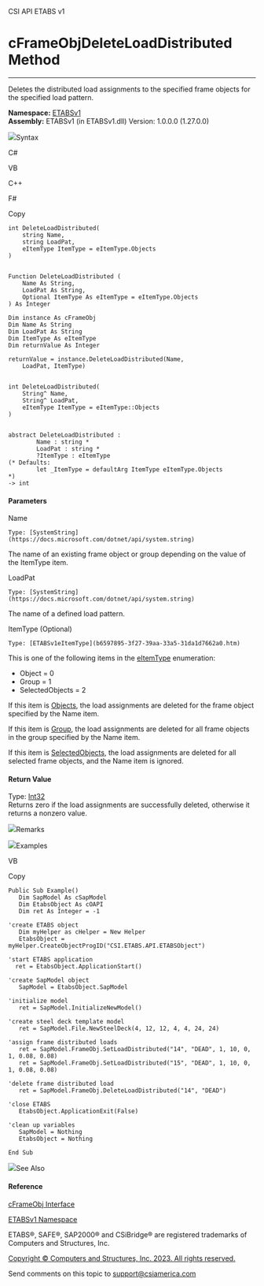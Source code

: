 ﻿

CSI API ETABS v1

# cFrameObjDeleteLoadDistributed Method  
  
---  
  
Deletes the distributed load assignments to the specified frame objects for
the specified load pattern.

**Namespace:** [ETABSv1](2780f1b8-2033-5289-2298-1cdb2a7508d9.htm)  
**Assembly:** ETABSv1 (in ETABSv1.dll) Version: 1.0.0.0 (1.27.0.0)

![](../icons/SectionExpanded.png)Syntax

C#

VB

C++

F#

Copy

    
    
    int DeleteLoadDistributed(
    	string Name,
    	string LoadPat,
    	eItemType ItemType = eItemType.Objects
    )
    
    
    Function DeleteLoadDistributed ( 
    	Name As String,
    	LoadPat As String,
    	Optional ItemType As eItemType = eItemType.Objects
    ) As Integer
    
    Dim instance As cFrameObj
    Dim Name As String
    Dim LoadPat As String
    Dim ItemType As eItemType
    Dim returnValue As Integer
    
    returnValue = instance.DeleteLoadDistributed(Name, 
    	LoadPat, ItemType)
    
    
    int DeleteLoadDistributed(
    	String^ Name, 
    	String^ LoadPat, 
    	eItemType ItemType = eItemType::Objects
    )
    
    
    abstract DeleteLoadDistributed : 
            Name : string * 
            LoadPat : string * 
            ?ItemType : eItemType 
    (* Defaults:
            let _ItemType = defaultArg ItemType eItemType.Objects
    *)
    -> int 
    

#### Parameters

Name

    Type: [SystemString](https://docs.microsoft.com/dotnet/api/system.string)  
The name of an existing frame object or group depending on the value of the
ItemType item.

LoadPat

    Type: [SystemString](https://docs.microsoft.com/dotnet/api/system.string)  
The name of a defined load pattern.

ItemType (Optional)

    Type: [ETABSv1eItemType](b6597895-3f27-39aa-33a5-31da1d7662a0.htm)  
This is one of the following items in the
[eItemType](b6597895-3f27-39aa-33a5-31da1d7662a0.htm) enumeration:

  * Object = 0
  * Group = 1
  * SelectedObjects = 2

If this item is [Objects](b6597895-3f27-39aa-33a5-31da1d7662a0.htm), the load
assignments are deleted for the frame object specified by the Name item.

If this item is [Group](b6597895-3f27-39aa-33a5-31da1d7662a0.htm), the load
assignments are deleted for all frame objects in the group specified by the
Name item.

If this item is [SelectedObjects](b6597895-3f27-39aa-33a5-31da1d7662a0.htm),
the load assignments are deleted for all selected frame objects, and the Name
item is ignored.

#### Return Value

Type: [Int32](https://docs.microsoft.com/dotnet/api/system.int32)  
Returns zero if the load assignments are successfully deleted, otherwise it
returns a nonzero value.

![](../icons/SectionExpanded.png)Remarks

![](../icons/SectionExpanded.png)Examples

VB

Copy

    
    
    Public Sub Example()
       Dim SapModel As cSapModel
       Dim EtabsObject As cOAPI
       Dim ret As Integer = -1
    
    'create ETABS object
       Dim myHelper as cHelper = New Helper
       EtabsObject = myHelper.CreateObjectProgID("CSI.ETABS.API.ETABSObject")
    
    'start ETABS application
      ret = EtabsObject.ApplicationStart()
    
    'create SapModel object
       SapModel = EtabsObject.SapModel
    
    'initialize model
       ret = SapModel.InitializeNewModel()
    
    'create steel deck template model
       ret = SapModel.File.NewSteelDeck(4, 12, 12, 4, 4, 24, 24)
    
    'assign frame distributed loads
       ret = SapModel.FrameObj.SetLoadDistributed("14", "DEAD", 1, 10, 0, 1, 0.08, 0.08)
       ret = SapModel.FrameObj.SetLoadDistributed("15", "DEAD", 1, 10, 0, 1, 0.08, 0.08)
    
    'delete frame distributed load
       ret = SapModel.FrameObj.DeleteLoadDistributed("14", "DEAD")
    
    'close ETABS
       EtabsObject.ApplicationExit(False)
    
    'clean up variables
       SapModel = Nothing
       EtabsObject = Nothing
    
    End Sub

![](../icons/SectionExpanded.png)See Also

#### Reference

[cFrameObj Interface](d5342667-2977-9fdc-9769-e4e2becc0803.htm)

[ETABSv1 Namespace](2780f1b8-2033-5289-2298-1cdb2a7508d9.htm)

ETABS®, SAFE®, SAP2000® and CSiBridge® are registered trademarks of Computers
and Structures, Inc.  

[Copyright © Computers and Structures, Inc. 2023. All rights
reserved.](http://www.csiamerica.com)

Send comments on this topic to
[support@csiamerica.com](mailto:support%40csiamerica.com?Subject=CSI%20API%20ETABS%20v1)

